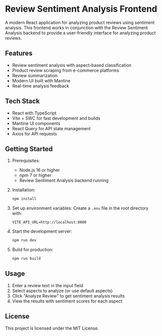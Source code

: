 # Review Sentiment Analysis Frontend

A modern React application for analyzing product reviews using sentiment analysis. This frontend works in conjunction with the Review Sentiment Analysis backend to provide a user-friendly interface for analyzing product reviews.

## Features

- Review sentiment analysis with aspect-based classification
- Product review scraping from e-commerce platforms
- Review summarization
- Modern UI built with Mantine
- Real-time analysis feedback

## Tech Stack

- React with TypeScript
- Vite + SWC for fast development and builds
- Mantine UI components
- React Query for API state management
- Axios for API requests

## Getting Started

1. Prerequisites:

   - Node.js 16 or higher
   - npm 7 or higher
   - Review Sentiment Analysis backend running

2. Installation:

   ```bash
   npm install
   ```

3. Set up environment variables:
   Create a `.env` file in the root directory with:

   ```
   VITE_API_URL=http://localhost:8000
   ```

4. Start the development server:

   ```bash
   npm run dev
   ```

5. Build for production:
   ```bash
   npm run build
   ```

## Usage

1. Enter a review text in the input field
2. Select aspects to analyze (or use default aspects)
3. Click "Analyze Review" to get sentiment analysis results
4. View the results with sentiment scores for each aspect

## License

This project is licensed under the MIT License.

